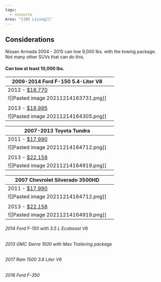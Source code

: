 ```yaml
---
tags:
  - resource
Area: "[[RV Living]]"
---
```


## Considerations

Nissan Armada 2004 - 2015 can tow 9,000 lbs. with the towing package.  Not many other SUVs that can do this.


#### Can tow at least 10,000 lbs.

| 2009-2014 Ford F-150 5.4-Liter V8                                                                                                                                                                                            |     |
| ---------------------------------------------------------------------------------------------------------------------------------------------------------------------------------------------------------------------------- | --- |
| 2012 - [$18,770](https://www.cargurus.com/Cars/inventorylisting/viewDetailsFilterViewInventoryListing.action?sourceContext=carGurusHomePageModel&entitySelectingHelper.selectedEntity=d337&zip=44256#listing=317831291/NONE) |     |
| ![[Pasted image 20211214163731.png]]                                                                                                                                                                                         |     |
|                                                                                                                                                                                                                              |     |
| 2013 - [$18,995](https://www.cargurus.com/Cars/inventorylisting/viewDetailsFilterViewInventoryListing.action?sourceContext=carGurusHomePageModel&entitySelectingHelper.selectedEntity=d337&zip=44256#listing=315894706/NONE) |     |
| ![[Pasted image 20211214164305.png]]                                                                                                                                                                                                                             |     |

| 2007-2013 Toyota Tundra                                                                                                                                                                                                      |     |
| ---------------------------------------------------------------------------------------------------------------------------------------------------------------------------------------------------------------------------- | --- |
| 2011 - [$17,990](https://www.cargurus.com/Cars/inventorylisting/viewDetailsFilterViewInventoryListing.action?zip=44256&distance=50&entitySelectingHelper.selectedEntity=d313#listing=313830004/NONE)                                                                                                                                                                                                           |     |
| ![[Pasted image 20211214164712.png]]                                                                                                                                                                                         |     |
|                                                                                                                                                                                                                              |     |
| 2013 - [$22,158](https://www.cargurus.com/Cars/inventorylisting/viewDetailsFilterViewInventoryListing.action?zip=44256&distance=50&entitySelectingHelper.selectedEntity=d313#listing=312960676/NONE) |     |
| ![[Pasted image 20211214164919.png]]                                                                                                                                                                                         |     |

| 2007 Chevrolet Silverado 3500HD                                                                                                                                                                      |     |
| ---------------------------------------------------------------------------------------------------------------------------------------------------------------------------------------------------- | --- |
| 2011 - [$17,990](https://www.cargurus.com/Cars/inventorylisting/viewDetailsFilterViewInventoryListing.action?zip=44256&distance=50&entitySelectingHelper.selectedEntity=d313#listing=313830004/NONE) |     |
| ![[Pasted image 20211214164712.png]]                                                                                                                                                                 |     |
|                                                                                                                                                                                                      |     |
| 2013 - [$22,158](https://www.cargurus.com/Cars/inventorylisting/viewDetailsFilterViewInventoryListing.action?zip=44256&distance=50&entitySelectingHelper.selectedEntity=d313#listing=312960676/NONE) |     |
| ![[Pasted image 20211214164919.png]]                                                                                                                                                                 |     |

###### 2014 Ford F-150 with 3.5 L Ecoboost V6
###### 2013 GMC Sierra 1500 with Max Trailering package
###### 2017 Ram 1500 3.6 Liter V6
###### 2016 Ford F-350
 